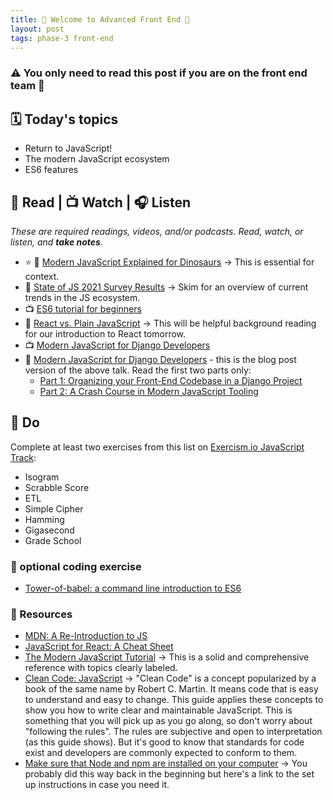 ```yaml
---
title: 🦊 Welcome to Advanced Front End 🦊
layout: post
tags: phase-3 front-end
---
```


### ⚠️ You only need to read this post if you are on the front end team 🦊

## 🗓️ Today's topics

- Return to JavaScript!
- The modern JavaScript ecosystem
- ES6 features

## 📖 Read | 📺 Watch | 🎧 Listen

_These are required readings, videos, and/or podcasts. Read, watch, or listen, and **take notes**._

- ⭐ 📖 [Modern JavaScript Explained for Dinosaurs](https://medium.com/the-node-js-collection/modern-javascript-explained-for-dinosaurs-f695e9747b70) -> This is essential for context.
- 📖 [State of JS 2021 Survey Results](https://2021.stateofjs.com/en-US/) -> Skim for an overview of current trends in the JS ecosystem.
- 📺 [ES6 tutorial for beginners](https://www.youtube.com/watch?v=WZQc7RUAg18)
- 📖 [React vs. Plain JavaScript](https://www.framer.com/blog/posts/react-vs-vanilla-js/) -> This will be helpful background reading for our introduction to React tomorrow.
- 📺 [Modern JavaScript for Django Developers](https://2021.djangocon.us/talks/modern-javascript-for-django-developers/)
- 📖 [Modern JavaScript for Django Developers](https://www.saaspegasus.com/guides/modern-javascript-for-django-developers/) - this is the blog post version of the above talk. Read the first two parts only:
    - [Part 1: Organizing your Front-End Codebase in a Django Project](https://www.saaspegasus.com/guides/modern-javascript-for-django-developers/client-server-architectures/)
    - [Part 2: A Crash Course in Modern JavaScript Tooling](https://www.saaspegasus.com/guides/modern-javascript-for-django-developers/javascript-tooling/)

## 🎯 Do

Complete at least two exercises from this list on [Exercism.io JavaScript Track](https://exercism.io/):

- Isogram
- Scrabble Score
- ETL
- Simple Cipher
- Hamming
- Gigasecond
- Grade School

### 👾 optional coding exercise

- [Tower-of-babel: a command line introduction to ES6](https://github.com/yosuke-furukawa/tower-of-babel)

### 🔖 Resources

- [MDN: A Re-Introduction to JS](https://developer.mozilla.org/en-US/docs/Web/JavaScript/A_re-introduction_to_JavaScript)
- [JavaScript for React: A Cheat Sheet](https://github.com/momentumlearn/student-resources/blob/main/articles/js-for-react.md)
- [The Modern JavaScript Tutorial](https://javascript.info/) -> This is a solid and comprehensive reference with topics clearly labeled.
- [Clean Code: JavaScript](https://github.com/ryanmcdermott/clean-code-javascript) -> "Clean Code" is a concept popularized by a book of the same name by Robert C. Martin. It means code that is easy to understand and easy to change. This guide applies these concepts to show you how to write clear and maintainable JavaScript. This is something that you will pick up as you go along, so don't worry about "following the rules". The rules are subjective and open to interpretation (as this guide shows). But it's good to know that standards for code exist and developers are commonly expected to conform to them.
- [Make sure that Node and npm are installed on your computer](https://www.notion.so/momentumlearn/Computer-Set-up-Instructions-42f17179ea9c4c769833cf9dc7890e20#b89bb0b7c4404417991b726e6735b8a9) -> You probably did this way back in the beginning but here's a link to the set up instructions in case you need it.
